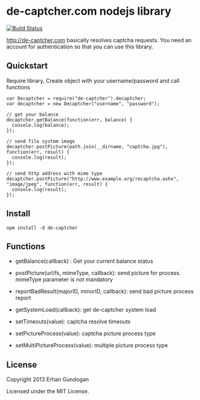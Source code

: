 # de-captcher.com nodejs library

[![Build Status](https://travis-ci.org/erhangundogan/de-captcher.png?branch=master)](https://travis-ci.org/erhangundogan/de-captcher)

http://de-captcher.com basically resolves captcha requests.
You need an account for authentication so that you can use this library.

## Quickstart
Require library, Create object with your username/password and call functions

    var Decaptcher = require("de-captcher").decaptcher;
    var decaptcher = new Decaptcher("username", "password");

    // get your balance
    decaptcher.getBalance(function(err, balance) {
      console.log(balance);
    });

    // send file system image
    decaptcher.postPicture(path.join(__dirname, "captcha.jpg"), function(err, result) {
      console.log(result);
    });

    // send http address with mime type
    decaptcher.postPicture("http://www.example.org/recaptcha.ashx", "image/jpeg", function(err, result) {
      console.log(result);
    });

## Install

    npm install -d de-captcher


## Functions

* getBalance(callback) : Get your current balance status

* postPicture(url/fs, mimeType, callback): send picture for process. mimeType parameter is not mandatory

* reportBadResult(majorID, minorID, callback): send bad picture process report

* getSystemLoad(callback): get de-captcher system load

* setTimeouts(value): captcha resolve timeouts

* setPictureProcess(value): captcha picture process type

* setMultiPictureProcess(value): multiple picture process type


## License

Copyright 2013 Erhan Gundogan

Licensed under the MIT License.